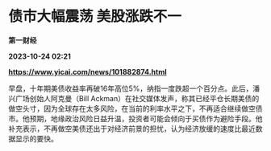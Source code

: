 # 债市大幅震荡 美股涨跌不一
**第一财经**

**2023-10-24 02:21**

**https://www.yicai.com/news/101882874.html**

早盘，十年期美债收益率再破16年高位5%，纳指一度跌超一个百分点。此后，潘兴广场创始人阿克曼（Bill Ackman）在社交媒体发声，称其已经平仓长期美债的做空头寸，因为全球存在太多风险，在当前的利率水平之下，不再适合继续做空债市。他预期，地缘政治风险日益升温，投资者可能会倾向于买债作为避险手段。他补充表示，不再做空美债还出于对经济前景的担忧，认为经济放缓的速度比最近数据显示的要快。